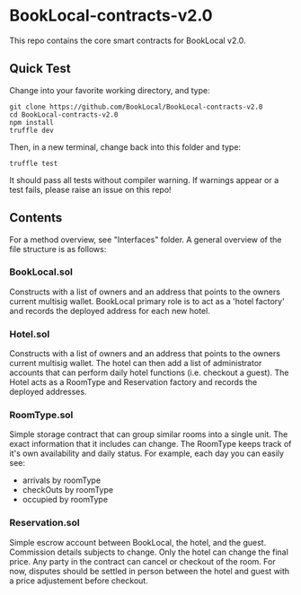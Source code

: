 # BookLocal-contracts-v2.0
This repo contains the core smart contracts for BookLocal v2.0.

## Quick Test
Change into your favorite working directory, and type:
``` 
git clone https://github.com/BookLocal/BookLocal-contracts-v2.0
cd BookLocal-contracts-v2.0
npm install
truffle dev
```
Then, in a new terminal, change back into this folder and type:
```
truffle test
```
It should pass all tests without compiler warning. If warnings appear or a test fails, please raise an issue on this repo! 

## Contents
For a method overview, see "Interfaces" folder. A general overview of the file structure is as follows:

### BookLocal.sol
Constructs with a list of owners and an address that points to the owners current multisig wallet. BookLocal primary role is to act as a 'hotel factory' and records the deployed address for each new hotel.

### Hotel.sol
Constructs with a list of owners and an address that points to the owners current multisig wallet. The hotel can then add a list of administrator accounts that can perform daily hotel functions (i.e. checkout a guest). The Hotel acts as a RoomType and Reservation factory and records the deployed addresses. 

### RoomType.sol
Simple storage contract that can group similar rooms into a single unit. The exact information that it includes can change. The RoomType keeps track of it's own availability and daily status. For example, each day you can easily see: 
- arrivals by roomType
- checkOuts by roomType
- occupied by roomType

### Reservation.sol
Simple escrow account between BookLocal, the hotel, and the guest. Commission details subjects to change. Only the hotel can change the final price. Any party in the contract can cancel or checkout of the room. For now, disputes should be settled in person between the hotel and guest with a price adjustement before checkout. 
